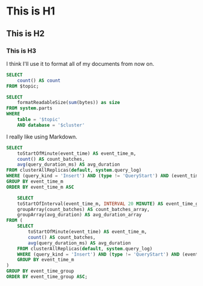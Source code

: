 # This is H1
## This is H2
### This is H3

I think I'll use it to format all 
of my documents from now on.

```sql records_count
SELECT
    count() AS count
FROM $topic;
```

```sql table_size
SELECT
    formatReadableSize(sum(bytes)) as size
FROM system.parts
WHERE
    table = '$topic'
    AND database = '$cluster'
```


<Flex>
    <Statistic
        data={records_count}
        title='Total records count'
        value=count
    >
    </Statistic>
    <Statistic
        data={table_size}
        title='Table size'
        value=size
    >
    </Statistic>
</Flex>

I really 
like using Markdown.

```sql statistics
SELECT
    toStartOfMinute(event_time) AS event_time_m,
    count() AS count_batches,
    avg(query_duration_ms) AS avg_duration
FROM clusterAllReplicas(default, system.query_log)
WHERE (query_kind = 'Insert') AND (type != 'QueryStart') AND (event_time > (now() - toIntervalDay(2)))
GROUP BY event_time_m
ORDER BY event_time_m ASC
```

<Sparklines data={statistics}>
    <SparklinesLine title='Insert Count Batches' value=count_batches color='blue'>       
    </SparklinesLine>
    <SparklinesLine title='Insert Avg Duration' value=avg_duration color='black'>         
    </SparklinesLine>
</Sparklines>

<DataTable value={statistics}>
</DataTable>

```sql insert_batch_and_avg_time
    SELECT
    toStartOfInterval(event_time_m, INTERVAL 20 MINUTE) AS event_time_group,
    groupArray(count_batches) AS count_batches_array,
    groupArray(avg_duration) AS avg_duration_array
FROM (
    SELECT
        toStartOfMinute(event_time) AS event_time_m,
        count() AS count_batches,
        avg(query_duration_ms) AS avg_duration
    FROM clusterAllReplicas(default, system.query_log)
    WHERE (query_kind = 'Insert') AND (type != 'QueryStart') AND (event_time > (now() - toIntervalDay(2)))
    GROUP BY event_time_m
)
GROUP BY event_time_group
ORDER BY event_time_group ASC;
```

<DataTable title="Tables with Sparklines 1" value={insert_batch_and_avg_time}>
</DataTable>

<DataTable title="Tables with Sparklines 2" value={insert_batch_and_avg_time}>
 <SparkLines header='Batches Count' field='count_batches_array'></SparkLines>
</DataTable>

